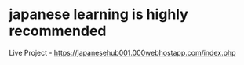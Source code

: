 # japanese learning is highly recommended

Live Project - https://japanesehub001.000webhostapp.com/index.php